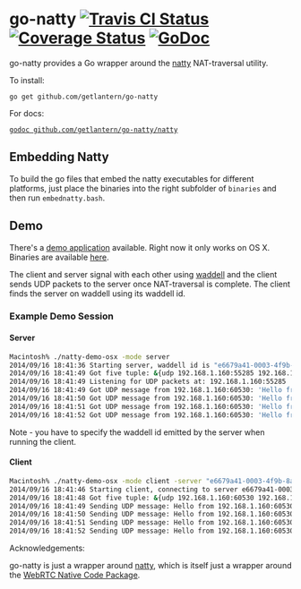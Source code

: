 go-natty [![Travis CI Status](https://travis-ci.org/getlantern/go-natty.svg?branch=master)](https://travis-ci.org/getlantern/go-natty)&nbsp;[![Coverage Status](https://coveralls.io/repos/getlantern/go-natty/badge.png)](https://coveralls.io/r/getlantern/go-natty)&nbsp;[![GoDoc](https://godoc.org/github.com/getlantern/go-natty?status.png)](http://godoc.org/github.com/getlantern/go-natty)
==========
go-natty provides a Go wrapper around the
[natty](https://github.com/getlantern/natty) NAT-traversal utility.

To install:

`go get github.com/getlantern/go-natty`

For docs:

[`godoc github.com/getlantern/go-natty/natty`](https://godoc.org/github.com/getlantern/go-natty/natty)

## Embedding Natty

To build the go files that embed the natty executables for different platforms, just place the binaries into the right subfolder of `binaries` and then run `embednatty.bash`.

## Demo

There's a [demo application](https://github.com/getlantern/go-natty/tree/master/demo) available. Right now it only
works on OS X. Binaries are available
[here](https://github.com/getlantern/go-natty/releases/download/demo-0.0.1/natty-demo-osx).

The client and server signal with each other using
[waddell](getlantern/waddell) and the client sends UDP packets to the server
once NAT-traversal is complete. The client finds the server on waddell using
its waddell id.

### Example Demo Session

#### Server

```bash
Macintosh% ./natty-demo-osx -mode server                                                            
2014/09/16 18:41:36 Starting server, waddell id is "e6679a41-0003-4f9b-8ae4-671a8a196d13"
2014/09/16 18:41:49 Got five tuple: &{udp 192.168.1.160:55285 192.168.1.160:60530}
2014/09/16 18:41:49 Listening for UDP packets at: 192.168.1.160:55285
2014/09/16 18:41:49 Got UDP message from 192.168.1.160:60530: 'Hello from 192.168.1.160:60530'
2014/09/16 18:41:50 Got UDP message from 192.168.1.160:60530: 'Hello from 192.168.1.160:60530'
2014/09/16 18:41:51 Got UDP message from 192.168.1.160:60530: 'Hello from 192.168.1.160:60530'
2014/09/16 18:41:52 Got UDP message from 192.168.1.160:60530: 'Hello from 192.168.1.160:60530'
```

Note - you have to specify the waddell id emitted by the server when running the
client.

#### Client

```bash
Macintosh% ./natty-demo-osx -mode client -server "e6679a41-0003-4f9b-8ae4-671a8a196d13"
2014/09/16 18:41:46 Starting client, connecting to server e6679a41-0003-4f9b-8ae4-671a8a196d13 ...
2014/09/16 18:41:48 Got five tuple: &{udp 192.168.1.160:60530 192.168.1.160:55285}
2014/09/16 18:41:49 Sending UDP message: Hello from 192.168.1.160:60530
2014/09/16 18:41:50 Sending UDP message: Hello from 192.168.1.160:60530
2014/09/16 18:41:51 Sending UDP message: Hello from 192.168.1.160:60530
2014/09/16 18:41:52 Sending UDP message: Hello from 192.168.1.160:60530
```

Acknowledgements:

go-natty is just a wrapper around [natty](https://github.com/getlantern/natty),
which is itself just a wrapper around the
[WebRTC Native Code Package](http://www.webrtc.org/webrtc-native-code-package).
